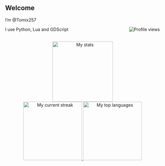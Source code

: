 ## Welcome
<p>
I’m @Tomix257
<p> 
I use Python, Lua and GDScript
  </a>
  <a target="_blank" href="https://https://github.com/Tomix257">
    <img align="right" src="https://komarev.com/ghpvc/?username=tomix257&color=282828&label=Profile+visits&style=flat-square" alt="Profile views">
  </a>
</p>
<br>
<div align="center">
    <a target="_blank" href="https://https://github.com/Tomix257">
        <img height="197em" src="https://github-readme-stats.vercel.app/api?username=tomix257&show_icons=true&include_all_commits=true&count_private=true&title_color=eceff4&text_color=eceff4&bg_color=2e3440" alt="My stats"><br>
        <img height="191em" src="http://github-readme-streak-stats.herokuapp.com/?user=Tomix257&theme=react" alt="My current streak">
        <img height="191em" src="https://github-readme-stats.vercel.app/api/top-langs/?username=Tomix257&layout=compact&theme=react&hide=css,html&langs_count=8" alt="My top languages">
        <!-- <img height="200em" src="https://github-profile-summary-cards.vercel.app/api/cards/productive-time?username=Tomix257&theme=nord_dark" alt="My languages stats"> -->
    </a>
</div>
